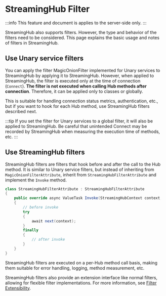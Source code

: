 # StreamingHub Filter

:::info
This feature and document is applies to the server-side only.
:::

StreamingHub also supports filters. However, the type and behavior of the filters need to be considered. This page explains the basic usage and notes of filters in StreamingHub.

## Use Unary service filters
You can apply the filter MagicOnionFilter implemented for Unary services to StreamingHub by applying it to StreamingHub. However, when applied to StreamingHub, the filter is executed only at the time of connection (`Connect`). **The filter is not executed when calling Hub methods after connection**. Therefore, it can be applied only to classes or globally.

This is suitable for handling connection status metrics, authentication, etc., but if you want to hook for each Hub method, use StreamingHub filters described next.

:::tip
If you set the filter for Unary services to a global filter, it will also be applied to StreamingHub. Be careful that unintended Connect may be recorded by StreamingHub when measuring the execution time of methods, etc.
:::

## Use StreamingHub filters
StreamingHub filters are filters that hook before and after the call to the Hub method. It is similar to Unary service filters, but instead of inheriting from `MagicOnionFilterAttribute`, inherit from `StreamingHubFilterAttribute` and implement the `Invoke` method.

```csharp
class StreamingHubFilterAttribute : StreamingHubFilterAttribute
{
    public override async ValueTask Invoke(StreamingHubContext context, Func<StreamingHubContext, ValueTask> next)
    {
        // before invoke
        try
        {
            await next(context);
        }
        finally
        {
            // after invoke
        }
    }
}
```

StreamingHub filters are executed on a per-Hub method call basis, making them suitable for error handling, logging, method measurement, etc.

StreamingHub filters also provide an extension interface like normal filters, allowing for flexible filter implementations. For more information, see [Filter Extensibility](extensibility).

